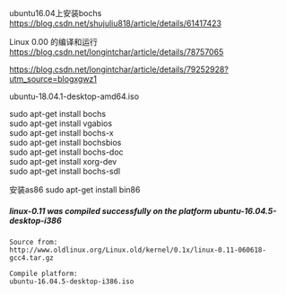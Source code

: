 ubuntu16.04上安装bochs
https://blog.csdn.net/shujuliu818/article/details/61417423

Linux 0.00 的编译和运行  
https://blog.csdn.net/longintchar/article/details/78757065

https://blog.csdn.net/longintchar/article/details/79252928?utm_source=blogxgwz1

ubuntu-18.04.1-desktop-amd64.iso

sudo apt-get install bochs   
sudo apt-get install vgabios   
sudo apt-get install bochs-x   
sudo apt-get install bochsbios   
sudo apt-get install bochs-doc   
sudo apt-get install xorg-dev   
sudo apt-get install bochs-sdl  

安装as86
sudo apt-get install bin86

##### linux-0.11 was compiled successfully on the platform ubuntu-16.04.5-desktop-i386

```
Source from: 
http://www.oldlinux.org/Linux.old/kernel/0.1x/linux-0.11-060618-gcc4.tar.gz

Compile platform: 
ubuntu-16.04.5-desktop-i386.iso
```
